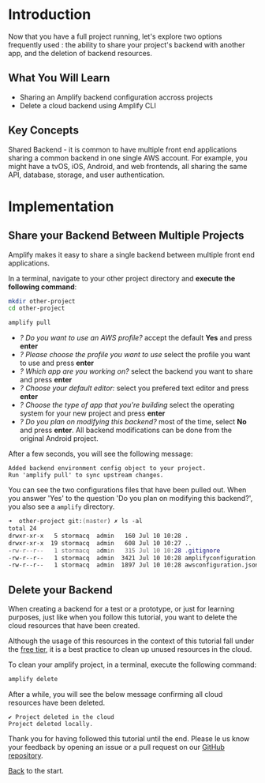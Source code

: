 # Introduction

Now that you have a full project running, let's explore two options frequently used : the ability to share your project's backend with another app, and the deletion of backend resources.

## What You Will Learn

- Sharing an Amplify backend configuration accross projects
- Delete a cloud backend using Amplify CLI 

## Key Concepts

Shared Backend - it is common to have multiple front end applications sharing a common backend in one single AWS account.  For example, you might have a tvOS, iOS, Android, and web frontends, all sharing the same API, database, storage, and user authentication.

# Implementation

## Share your Backend Between Multiple Projects

Amplify makes it easy to share a single backend between multiple front end applications.

In a terminal, navigate to your other project directory and **execute the following command**:

```zsh
mkdir other-project
cd other-project

amplify pull
```

- *? Do you want to use an AWS profile?* accept the default **Yes** and press **enter**
- *? Please choose the profile you want to use* select the profile you want to use and press **enter**
- *? Which app are you working on?* select the backend you want to share and press **enter**
- *? Choose your default editor:* select you prefered text editor and press **enter**
- *? Choose the type of app that you're building* select the operating system for your new project and press **enter**
- *? Do you plan on modifying this backend?* most of the time, select **No** and press **enter**.  All backend modifications can be done from the original Android project.

After a few seconds, you will see the following message:

```text
Added backend environment config object to your project.
Run 'amplify pull' to sync upstream changes.
```

You can see the two configurations files that have been pulled out.  When you answer 'Yes' to the question 'Do you plan on modifying this backend?', you also see a `amplify` directory.

```zsh
➜  other-project git:(master) ✗ ls -al
total 24
drwxr-xr-x   5 stormacq  admin   160 Jul 10 10:28 .
drwxr-xr-x  19 stormacq  admin   608 Jul 10 10:27 ..
-rw-r--r--   1 stormacq  admin   315 Jul 10 10:28 .gitignore
-rw-r--r--   1 stormacq  admin  3421 Jul 10 10:28 amplifyconfiguration.json
-rw-r--r--   1 stormacq  admin  1897 Jul 10 10:28 awsconfiguration.json
```

## Delete your Backend

When creating a backend for a test or a prototype, or just for learning purposes, just like when you follow this tutorial, you want to delete the cloud resources that have been created.  

Although the usage of this resources in the context of this tutorial fall under the [free tier](https://aws.amazon.com/free), it is a best practice to clean up unused resources in the cloud.

To clean your amplify project, in a terminal, execute the following command:

```zsh
amplify delete
```

After a while, you will see the below message confirming all cloud resources have been deleted.

```text
✔ Project deleted in the cloud
Project deleted locally.
```

Thank you for having followed this tutorial until the end. Please le us know your feedback by opening an issue or a pull request on our [GitHub repository](https://github.com/sebsto/amplify-android-getting-started).

[Back](/01_introduction.md) to the start.